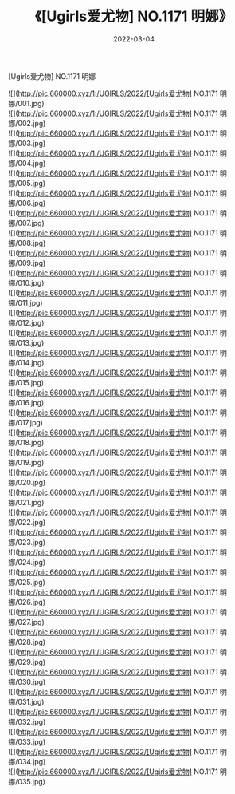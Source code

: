 ﻿---
layout: post
title:  《[Ugirls爱尤物] NO.1171 明娜》
date:   2022-03-04
img: http://pic.660000.xyz/1:/UGIRLS/2022/[Ugirls爱尤物] NO.1171 明娜/000.jpg
categories: [美女, 清纯, 唯美]
---

[Ugirls爱尤物] NO.1171 明娜

 ![](http://pic.660000.xyz/1:/UGIRLS/2022/[Ugirls爱尤物] NO.1171 明娜/001.jpg) <br>![](http://pic.660000.xyz/1:/UGIRLS/2022/[Ugirls爱尤物] NO.1171 明娜/002.jpg) <br>![](http://pic.660000.xyz/1:/UGIRLS/2022/[Ugirls爱尤物] NO.1171 明娜/003.jpg) <br>![](http://pic.660000.xyz/1:/UGIRLS/2022/[Ugirls爱尤物] NO.1171 明娜/004.jpg) <br>![](http://pic.660000.xyz/1:/UGIRLS/2022/[Ugirls爱尤物] NO.1171 明娜/005.jpg) <br>![](http://pic.660000.xyz/1:/UGIRLS/2022/[Ugirls爱尤物] NO.1171 明娜/006.jpg) <br>![](http://pic.660000.xyz/1:/UGIRLS/2022/[Ugirls爱尤物] NO.1171 明娜/007.jpg) <br>![](http://pic.660000.xyz/1:/UGIRLS/2022/[Ugirls爱尤物] NO.1171 明娜/008.jpg) <br>![](http://pic.660000.xyz/1:/UGIRLS/2022/[Ugirls爱尤物] NO.1171 明娜/009.jpg) <br>![](http://pic.660000.xyz/1:/UGIRLS/2022/[Ugirls爱尤物] NO.1171 明娜/010.jpg) <br>![](http://pic.660000.xyz/1:/UGIRLS/2022/[Ugirls爱尤物] NO.1171 明娜/011.jpg) <br>![](http://pic.660000.xyz/1:/UGIRLS/2022/[Ugirls爱尤物] NO.1171 明娜/012.jpg) <br>![](http://pic.660000.xyz/1:/UGIRLS/2022/[Ugirls爱尤物] NO.1171 明娜/013.jpg) <br>![](http://pic.660000.xyz/1:/UGIRLS/2022/[Ugirls爱尤物] NO.1171 明娜/014.jpg) <br>![](http://pic.660000.xyz/1:/UGIRLS/2022/[Ugirls爱尤物] NO.1171 明娜/015.jpg) <br>![](http://pic.660000.xyz/1:/UGIRLS/2022/[Ugirls爱尤物] NO.1171 明娜/016.jpg) <br>![](http://pic.660000.xyz/1:/UGIRLS/2022/[Ugirls爱尤物] NO.1171 明娜/017.jpg) <br>![](http://pic.660000.xyz/1:/UGIRLS/2022/[Ugirls爱尤物] NO.1171 明娜/018.jpg) <br>![](http://pic.660000.xyz/1:/UGIRLS/2022/[Ugirls爱尤物] NO.1171 明娜/019.jpg) <br>![](http://pic.660000.xyz/1:/UGIRLS/2022/[Ugirls爱尤物] NO.1171 明娜/020.jpg) <br>![](http://pic.660000.xyz/1:/UGIRLS/2022/[Ugirls爱尤物] NO.1171 明娜/021.jpg) <br>![](http://pic.660000.xyz/1:/UGIRLS/2022/[Ugirls爱尤物] NO.1171 明娜/022.jpg) <br>![](http://pic.660000.xyz/1:/UGIRLS/2022/[Ugirls爱尤物] NO.1171 明娜/023.jpg) <br>![](http://pic.660000.xyz/1:/UGIRLS/2022/[Ugirls爱尤物] NO.1171 明娜/024.jpg) <br>![](http://pic.660000.xyz/1:/UGIRLS/2022/[Ugirls爱尤物] NO.1171 明娜/025.jpg) <br>![](http://pic.660000.xyz/1:/UGIRLS/2022/[Ugirls爱尤物] NO.1171 明娜/026.jpg) <br>![](http://pic.660000.xyz/1:/UGIRLS/2022/[Ugirls爱尤物] NO.1171 明娜/027.jpg) <br>![](http://pic.660000.xyz/1:/UGIRLS/2022/[Ugirls爱尤物] NO.1171 明娜/028.jpg) <br>![](http://pic.660000.xyz/1:/UGIRLS/2022/[Ugirls爱尤物] NO.1171 明娜/029.jpg) <br>![](http://pic.660000.xyz/1:/UGIRLS/2022/[Ugirls爱尤物] NO.1171 明娜/030.jpg) <br>![](http://pic.660000.xyz/1:/UGIRLS/2022/[Ugirls爱尤物] NO.1171 明娜/031.jpg) <br>![](http://pic.660000.xyz/1:/UGIRLS/2022/[Ugirls爱尤物] NO.1171 明娜/032.jpg) <br>![](http://pic.660000.xyz/1:/UGIRLS/2022/[Ugirls爱尤物] NO.1171 明娜/033.jpg) <br>![](http://pic.660000.xyz/1:/UGIRLS/2022/[Ugirls爱尤物] NO.1171 明娜/034.jpg) <br>![](http://pic.660000.xyz/1:/UGIRLS/2022/[Ugirls爱尤物] NO.1171 明娜/035.jpg) <br>